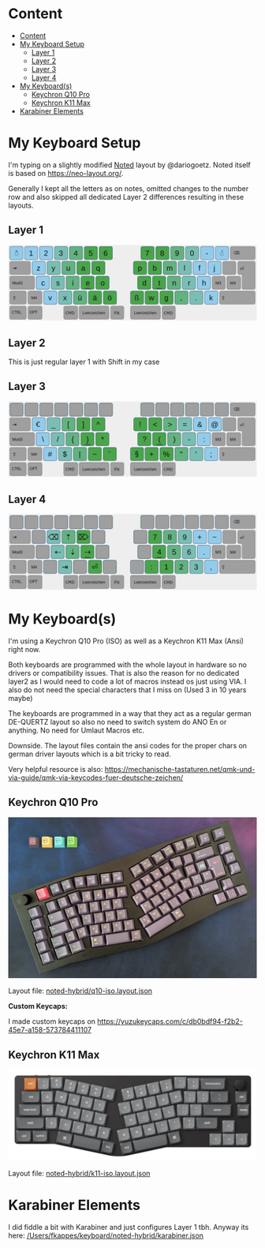 # Content

<!-- TOC -->

- [Content](#content)
- [My Keyboard Setup](#my-keyboard-setup)
  - [Layer 1](#layer-1)
  - [Layer 2](#layer-2)
  - [Layer 3](#layer-3)
  - [Layer 4](#layer-4)
- [My Keyboard(s)](#my-keyboards)
  - [Keychron Q10 Pro](#keychron-q10-pro)
  - [Keychron K11 Max](#keychron-k11-max)
- [Karabiner Elements](#karabiner-elements)

<!-- /TOC -->

# My Keyboard Setup

I'm typing on a slightly modified [Noted](https://github.com/dariogoetz/noted-layout) layout by @dariogoetz. Noted itself is based on https://neo-layout.org/.

Generally I kept all the letters as on notes, omitted changes to the number row and also skipped all dedicated Layer 2 differences resulting in these layouts.

## Layer 1

![Layer 1 Layout](noted-hybrid/layer1.png)

## Layer 2

This is just regular layer 1 with Shift in my case

## Layer 3

![Layer 1 Layout](noted-hybrid/layer3.png)

## Layer 4

![Layer 4 Layout](noted-hybrid/layer4.png)

# My Keyboard(s)

I'm using a Keychron Q10 Pro (ISO) as well as a Keychron K11 Max (Ansi) right now.

Both keyboards are programmed with the whole layout in hardware so no drivers or compatibility issues. That is also the reason for no dedicated layer2 as I would need to code a lot of macros instead os just using VIA. I also do not need the special characters that I miss on (Used 3 in 10 years maybe)

The keyboards are programmed in a way that they act as a regular german DE-QUERTZ layout so also no need to switch system do ANO En or anything. No need for Umlaut Macros etc.

Downside. The layout files contain the ansi codes for the proper chars on german driver layouts which is a bit tricky to read.

Very helpful resource is also: https://mechanische-tastaturen.net/qmk-und-via-guide/qmk-via-keycodes-fuer-deutsche-zeichen/

## Keychron Q10 Pro

![Keychron Q10 Pro](keycaps/mounted.jpg)

Layout file: [noted-hybrid/q10-iso.layout.json](noted-hybrid/q10-iso.layout.json)

**Custom Keycaps:**

I made custom keycaps on https://yuzukeycaps.com/c/db0bdf94-f2b2-45e7-a158-573784411107


## Keychron K11 Max
![Keychron K11 Max](keyboards/Keychron%20K11%20Max/k11.png)

Layout file: [noted-hybrid/k11-iso.layout.json](noted-hybrid/k11-iso.layout.json)

# Karabiner Elements

I did fiddle a bit with Karabiner and just configures Layer 1 tbh. Anyway its here: [/Users/fkappes/keyboard/noted-hybrid/karabiner.json](/Users/fkappes/keyboard/noted-hybrid/karabiner.json)

